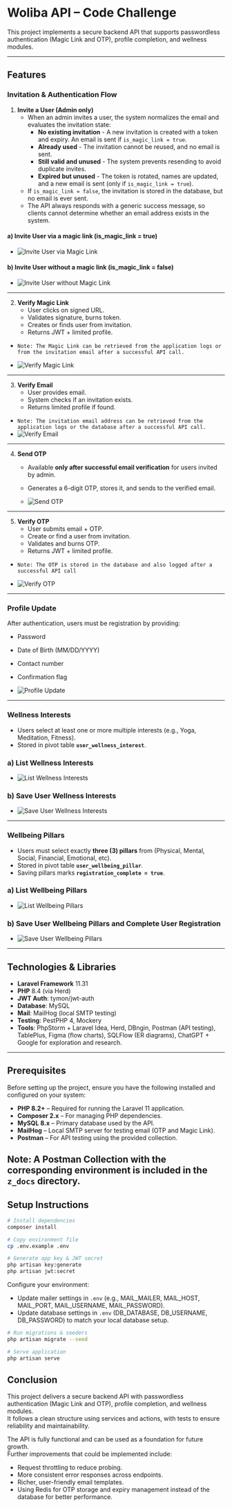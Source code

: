 # Woliba API – Code Challenge

This project implements a secure backend API that supports passwordless authentication (Magic Link and OTP), profile completion, and wellness modules.

---

## Features

### Invitation & Authentication Flow

1. **Invite a User (Admin only)**
   - When an admin invites a user, the system normalizes the email and evaluates the invitation state:
      - **No existing invitation** - A new invitation is created with a token and expiry. An email is sent if `is_magic_link = true`.
      - **Already used** - The invitation cannot be reused, and no email is sent.
      - **Still valid and unused** - The system prevents resending to avoid duplicate invites.
      - **Expired but unused** - The token is rotated, names are updated, and a new email is sent (only if `is_magic_link = true`).
   - If `is_magic_link = false`, the invitation is stored in the database, but no email is ever sent.
   - The API always responds with a generic success message, so clients cannot determine whether an email address exists in the system. 
   
#### a) Invite User via a magic link (is_magic_link = true)
   - ![Invite User via Magic Link](z_docs/Screenshots/1.%20Magic%20Link%20Invite.png)

#### b) Invite User without a magic link (is_magic_link = false)
- ![Invite User without Magic Link](z_docs/Screenshots/2.%20Invite%20Without%20Magic%20Link.png)

---
2. **Verify Magic Link**
    - User clicks on signed URL.
    - Validates signature, burns token.
    - Creates or finds user from invitation.
    - Returns JWT + limited profile.
  - `Note: The Magic Link can be retrieved from the application logs or from the invitation email after a successful API call.`

- ![Verify Magic Link](z_docs/Screenshots/3.%20Magic%20Link%20Verify.png)

---
3. **Verify Email**
    - User provides email.
    - System checks if an invitation exists.
    - Returns limited profile if found.
   
- `Note: The invitation email address can be retrieved from the application logs or the database after a successful API call.`
- ![Verify Email](z_docs/Screenshots/4.%20Verify%20Email.png)

---
4. **Send OTP**
    - Available **only after successful email verification** for users invited by admin.
    - Generates a 6-digit OTP, stores it, and sends to the verified email.
   

   - ![Send OTP](z_docs/Screenshots/5.%20Send%20OTP.png)

---
5. **Verify OTP**
    - User submits email + OTP.
    - Create or find a user from invitation.
    - Validates and burns OTP.
    - Returns JWT + limited profile.
- `Note: The OTP is stored in the database and also logged after a successful API call`

- ![Verify OTP](z_docs/Screenshots/6.%20Verify%20OTP.png)

---

### Profile Update

After authentication, users must be registration by providing:
- Password
- Date of Birth (MM/DD/YYYY)
- Contact number
- Confirmation flag


- ![Profile Update ](z_docs/Screenshots/7.%20Update%20Profile.png)


---

### Wellness Interests
- Users select at least one or more multiple interests (e.g., Yoga, Meditation, Fitness).
- Stored in pivot table **`user_wellness_interest`**.

### a) List Wellness Interests
- ![List Wellness Interests](z_docs/Screenshots/8.%20List%20Wellness%20Interests.png)

### b) Save User Wellness Interests
- ![Save User Wellness Interests](z_docs/Screenshots/9.%20Save%20User%20Wellness%20Interests.png)

---
### Wellbeing Pillars
- Users must select exactly **three (3) pillars** from (Physical, Mental, Social, Financial, Emotional, etc).
- Stored in pivot table **`user_wellbeing_pillar`**.
- Saving pillars marks **`registration_complete = true`**.

### a) List Wellbeing Pillars
- ![List Wellbeing Pillars](z_docs/Screenshots/10.%20List%20Wellbeing%20Pillars.png)

### b) Save User Wellbeing Pillars and Complete User Registration
- ![Save User Wellbeing Pillars](z_docs/Screenshots/11.%20Save%20User%20Wellbeing%20Pillar%20and%20Registration%20is%20completed.png)



---

## Technologies & Libraries

- **Laravel Framework** 11.31
- **PHP** 8.4 (via Herd)
- **JWT Auth**: tymon/jwt-auth
- **Database**: MySQL
- **Mail**: MailHog (local SMTP testing)
- **Testing**: PestPHP 4, Mockery
- **Tools**: PhpStorm + Laravel Idea, Herd, DBngin, Postman (API testing), TablePlus, Figma (flow charts), SQLFlow (ER diagrams), ChatGPT + Google for exploration and research.

---

## Prerequisites

Before setting up the project, ensure you have the following installed and configured on your system:

- **PHP 8.2+** – Required for running the Laravel 11 application.
- **Composer 2.x** – For managing PHP dependencies.
- **MySQL 8.x** – Primary database used by the API.
- **MailHog** – Local SMTP server for testing email (OTP and Magic Link).
- **Postman** – For API testing using the provided collection.

Note: A Postman Collection with the corresponding environment is included in the `z_docs` directory.
---


## Setup Instructions


```bash
# Install dependencies
composer install

# Copy environment file
cp .env.example .env

# Generate app key & JWT secret
php artisan key:generate
php artisan jwt:secret
```
Configure your environment:
- Update mailer settings in `.env` (e.g., MAIL_MAILER, MAIL_HOST, MAIL_PORT, MAIL_USERNAME, MAIL_PASSWORD).
- Update database settings in `.env` (DB_DATABASE, DB_USERNAME, DB_PASSWORD) to match your local database setup.

```bash
# Run migrations & seeders
php artisan migrate --seed

# Serve application
php artisan serve
```

## Conclusion

This project delivers a secure backend API with passwordless authentication (Magic Link and OTP), profile completion, and wellness modules.  
It follows a clean structure using services and actions, with tests to ensure reliability and maintainability.

The API is fully functional and can be used as a foundation for future growth.  
Further improvements that could be implemented include:
- Request throttling to reduce probing.
- More consistent error responses across endpoints.
- Richer, user-friendly email templates.
- Using Redis for OTP storage and expiry management instead of the database for better performance.  